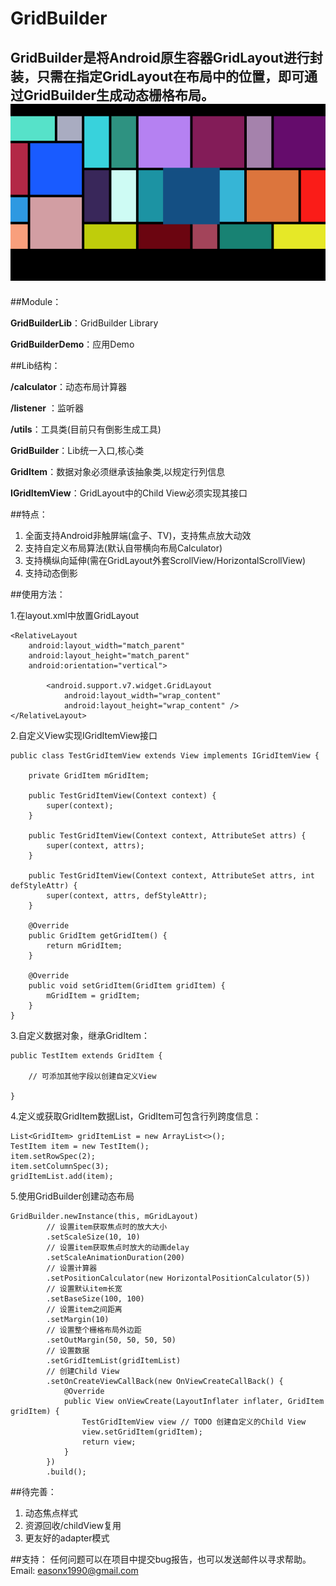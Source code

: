 # GridBuilder

GridBuilder是将Android原生容器GridLayout进行封装，只需在指定GridLayout在布局中的位置，即可通过GridBuilder生成动态栅格布局。
![](screenshots/GridBuilder.png)
------

##Module：

 **GridBuilderLib**：GridBuilder Library
 
 **GridBuilderDemo**：应用Demo

##Lib结构：

  **/calculator**：动态布局计算器
  
  **/listener** ：监听器
  
  **/utils**：工具类(目前只有倒影生成工具)
  
  **GridBuilder**：Lib统一入口,核心类
  
  **GridItem**：数据对象必须继承该抽象类,以规定行列信息
  
  **IGridItemView**：GridLayout中的Child View必须实现其接口

##特点：

 1. 全面支持Android非触屏端(盒子、TV)，支持焦点放大动效
 2. 支持自定义布局算法(默认自带横向布局Calculator)
 3. 支持横纵向延伸(需在GridLayout外套ScrollView/HorizontalScrollView)
 4. 支持动态倒影
    
##使用方法：

1.在layout.xml中放置GridLayout

    <RelativeLayout
        android:layout_width="match_parent"
        android:layout_height="match_parent"
        android:orientation="vertical">

            <android.support.v7.widget.GridLayout
                android:layout_width="wrap_content"
                android:layout_height="wrap_content" />
    </RelativeLayout>

2.自定义View实现IGridItemView接口

    public class TestGridItemView extends View implements IGridItemView {

        private GridItem mGridItem;

        public TestGridItemView(Context context) {
            super(context);
        }

        public TestGridItemView(Context context, AttributeSet attrs) {
            super(context, attrs);
        }

        public TestGridItemView(Context context, AttributeSet attrs, int defStyleAttr) {
            super(context, attrs, defStyleAttr);
        }

        @Override
        public GridItem getGridItem() {
            return mGridItem;
        }

        @Override
        public void setGridItem(GridItem gridItem) {
            mGridItem = gridItem;
        }
    }

3.自定义数据对象，继承GridItem：

    public TestItem extends GridItem {

        // 可添加其他字段以创建自定义View

    }

4.定义或获取GridItem数据List，GridItem可包含行列跨度信息：

    List<GridItem> gridItemList = new ArrayList<>();
    TestItem item = new TestItem();
    item.setRowSpec(2);
    item.setColumnSpec(3);
    gridItemList.add(item);


5.使用GridBuilder创建动态布局

    GridBuilder.newInstance(this, mGridLayout)
            // 设置item获取焦点时的放大大小
            .setScaleSize(10, 10)
            // 设置item获取焦点时放大的动画delay
            .setScaleAnimationDuration(200)
            // 设置计算器
            .setPositionCalculator(new HorizontalPositionCalculator(5))
            // 设置默认item长宽
            .setBaseSize(100, 100)
            // 设置item之间距离
            .setMargin(10)
            // 设置整个栅格布局外边距
            .setOutMargin(50, 50, 50, 50)
            // 设置数据
            .setGridItemList(gridItemList)
            // 创建Child View
            .setOnCreateViewCallBack(new OnViewCreateCallBack() {
                @Override
                public View onViewCreate(LayoutInflater inflater, GridItem gridItem) {
                    TestGridItemView view // TODO 创建自定义的Child View
                    view.setGridItem(gridItem);
                    return view;
                }
            })
            .build();


##待完善：

1. 动态焦点样式
2. 资源回收/childView复用
3. 更友好的adapter模式

##支持：
	任何问题可以在项目中提交bug报告，也可以发送邮件以寻求帮助。
	Email: easonx1990@gmail.com
